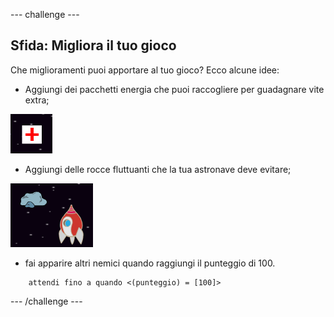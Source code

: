 --- challenge ---

## Sfida: Migliora il tuo gioco
Che miglioramenti puoi apportare al tuo gioco? Ecco alcune idee:

+ Aggiungi dei pacchetti energia che puoi raccogliere per guadagnare vite extra;

![screenshot](images/invaders-aid.png)

+ Aggiungi delle rocce fluttuanti che la tua astronave deve evitare;

![screenshot](images/invaders-rocks.png)

+ fai apparire altri nemici quando raggiungi il punteggio di 100.

```blocks
	attendi fino a quando <(punteggio) = [100]>
```

--- /challenge ---